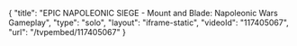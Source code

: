 {
    "title": "EPIC NAPOLEONIC SIEGE - Mount and Blade: Napoleonic Wars Gameplay",
    "type": "solo",
    "layout": "iframe-static",
    "videoId": "117405067",
    "url": "\/tvpembed\/117405067"
}